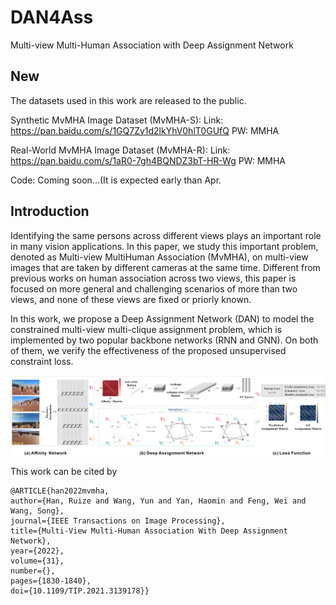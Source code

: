 # DAN4Ass
Multi-view Multi-Human Association with Deep Assignment Network

## New
The datasets used in this work are released to the public.

Synthetic MvMHA Image Dataset (MvMHA-S):
Link: https://pan.baidu.com/s/1GQ7Zy1d2lkYhV0hlT0GUfQ 
PW: MMHA


Real-World MvMHA Image Dataset (MvMHA-R):
Link: https://pan.baidu.com/s/1aR0-7gh4BQNDZ3bT-HR-Wg 
PW: MMHA

Code:
Coming soon...(It is expected early than Apr.


## Introduction
Identifying the same persons across different views plays an important role in many vision applications. In this paper, we study this important problem, denoted as Multi-view MultiHuman Association (MvMHA), on multi-view images that are taken by different cameras at the same time. Different from previous works on human association across two views, this paper is focused on more general and challenging scenarios of more than two views, and none of these views are fixed or priorly known.

In this work, we propose a Deep Assignment Network (DAN) to model the constrained multi-view multi-clique assignment problem, which is implemented by two popular backbone networks (RNN and GNN). On both of them, we verify the effectiveness of the proposed unsupervised constraint loss.


![framework](https://github.com/RuizeHan/DAN4Ass/blob/main/framework.jpg)


This work can be cited by
```
@ARTICLE{han2022mvmha,  
author={Han, Ruize and Wang, Yun and Yan, Haomin and Feng, Wei and Wang, Song},  
journal={IEEE Transactions on Image Processing},   
title={Multi-View Multi-Human Association With Deep Assignment Network},   
year={2022},  
volume={31},  
number={},  
pages={1830-1840},  
doi={10.1109/TIP.2021.3139178}}
```
